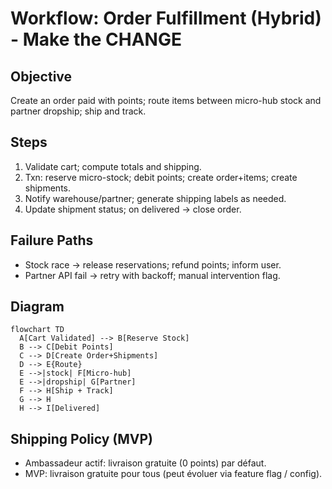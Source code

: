 # Workflow: Order Fulfillment (Hybrid) - Make the CHANGE

## Objective
Create an order paid with points; route items between micro-hub stock and partner dropship; ship and track.

## Steps
1) Validate cart; compute totals and shipping.
2) Txn: reserve micro-stock; debit points; create order+items; create shipments.
3) Notify warehouse/partner; generate shipping labels as needed.
4) Update shipment status; on delivered → close order.

## Failure Paths
- Stock race → release reservations; refund points; inform user.
- Partner API fail → retry with backoff; manual intervention flag.

## Diagram
```mermaid
flowchart TD
  A[Cart Validated] --> B[Reserve Stock]
  B --> C[Debit Points]
  C --> D[Create Order+Shipments]
  D --> E{Route}
  E -->|stock| F[Micro-hub]
  E -->|dropship| G[Partner]
  F --> H[Ship + Track]
  G --> H
  H --> I[Delivered]
```

## Shipping Policy (MVP)
- Ambassadeur actif: livraison gratuite (0 points) par défaut.
- MVP: livraison gratuite pour tous (peut évoluer via feature flag / config).
